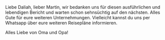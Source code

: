 Liebe Daliah, lieber Martin, wir bedanken uns für diesen ausführlichen und lebendigen Bericht und warten schon sehnsüchtig auf den nächsten.
Alles Gute für eure weiteren Unternehmungen. Vielleicht kannst du uns per Whatsapp über eure weiteren Reisepläne informieren.

Alles Liebe von Oma und Opa! 